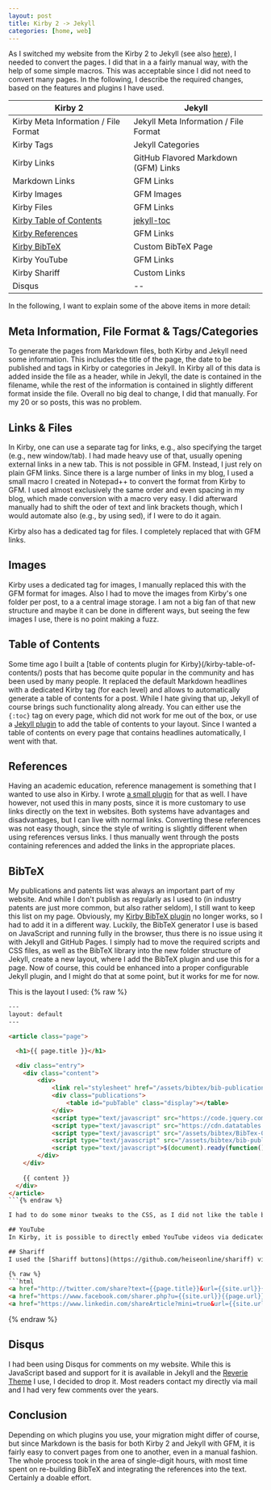 ```yaml
---
layout: post
title: Kirby 2 -> Jekyll
categories: [home, web]
---
```


As I switched my website from the Kirby 2 to Jekyll (see also [here](/new-website)), I needed to convert the pages. I did that in a a fairly manual way, with the help of some simple macros. This was acceptable since I did not need to convert many pages. In the following, I describe the required changes, based on the features and plugins I have used.


| Kirby 2 | Jekyll |
| --- | --- |
| Kirby Meta Information / File Format | Jekyll Meta Information / File Format |
| Kirby Tags | Jekyll Categories |
| Kirby Links | GitHub Flavored Markdown (GFM) Links |
| Markdown Links | GFM Links |
| Kirby Images | GFM Images |
| Kirby Files | GFM Links |
| [Kirby Table of Contents](/kirby-table-of-contents/) | [jekyll-toc](https://github.com/allejo/jekyll-toc/) |
| [Kirby References](/kirby-references/) | GFM Links |
| [Kirby BibTeX](/kirby-bibtex/) | Custom BibTeX Page |
| Kirby YouTube | GFM Links |
| Kirby Shariff | Custom Links |
| Disqus | -- |

In the following, I want to explain some of the above items in more detail:

## Meta Information, File Format & Tags/Categories
To generate the pages from Markdown files, both Kirby and Jekyll need some information. This includes the title of the page, the date to be published and tags in Kirby or categories in Jekyll. In Kirby all of this data is added inside the file as a header, while in Jekyll, the date is contained in the filename, while the rest of the information is contained in slightly different format inside the file. Overall no big deal to change, I did that manually. For my 20 or so posts, this was no problem.

## Links & Files
In Kirby, one can use a separate tag for links, e.g., also specifying the target (e.g., new window/tab). I had made heavy use of that, usually opening external links in a new tab. This is not possible in GFM. Instead, I just rely on plain GFM links. Since there is a large number of links in my blog, I used a small macro I created in Notepad++ to convert the format from Kirby to GFM. I used almost exclusively the same order and even spacing in my blog, which made conversion with a macro very easy. I did afterward manually had to shift the oder of text and link brackets though, which I would automate also (e.g., by using sed), if I were to do it again.

Kirby also has a dedicated tag for files. I completely replaced that with GFM links.

## Images
Kirby uses a dedicated tag for images, I manually replaced this with the GFM format for images. Also I had to move the images from Kirby's one folder per post, to a a central image storage. I am not a big fan of that new structure and maybe it can be done in different ways, but seeing the few images I use, there is no point making a fuzz.

## Table of Contents
Some time ago I built a [table of contents plugin for Kirby}(/kirby-table-of-contents/) posts that has become quite popular in the community and has been used by many people. It replaced the default Markdown headlines with a dedicated Kirby tag (for each level) and allows to automatically generate a table of contents for a post. While I hate giving that up, Jekyll of course brings such functionality along already. You can either use the ```{:toc}``` tag on every page, which did not work for me out of the box, or use a [Jekyll plugin](https://github.com/allejo/jekyll-toc/) to add the table of contents to your layout. Since I wanted a table of contents on every page that contains headlines automatically, I went with that.

## References
Having an academic education, reference management is something that I wanted to use also in Kirby. I wrote [a small plugin](/kirby-references/) for that as well. I have however, not used this in many posts, since it is more customary to use links directly on the text in websites. Both systems have advantages and disadvantages, but I can live with normal links. Converting these references was not easy though, since the style of writing is slightly different when using references versus links. I thus manually went through the posts containing references and added the links in the appropriate places.

## BibTeX
My publications and patents list was always an important part of my website. And while I don't publish as regularly as I used to (in industry patents are just more common, but also rather seldom), I still want to keep this list on my page. Obviously, my [Kirby BibTeX plugin](/kirby-bibtex/) no longer works, so I had to add it in a different way. Luckily, the BibTeX generator I use is based on JavaScript and running fully in the browser, thus there is no issue using it with Jekyll and GitHub Pages. I simply had to move the required scripts and CSS files, as well as the BibTeX library into the new folder structure of Jekyll, create a new layout, where I add the BibTeX plugin and use this for a page. Now of course, this could be enhanced into a proper configurable Jekyll plugin, and I might do that at some point, but it works for me for now.

This is the layout I used:
{% raw %}
```html
---
layout: default
---

<article class="page">

  <h1>{{ page.title }}</h1>

  <div class="entry">
    <div class="content">
        <div>
			<link rel="stylesheet" href="/assets/bibtex/bib-publication-list.css">
			<div class="publications">
				<table id="pubTable" class="display"></table>
			</div>
			<script type="text/javascript" src="https://code.jquery.com/jquery-2.1.4.min.js"></script>
			<script type="text/javascript" src="https://cdn.datatables.net/1.6.2/js/jquery.dataTables.min.js"></script>
			<script type="text/javascript" src="/assets/bibtex/BibTex-0.1.2.js"></script>
			<script type="text/javascript" src="/assets/bibtex/bib-publication-list.js"></script>
			<script type="text/javascript">$(document).ready(function() {bibtexify('/files/library.bib', 'pubTable');});</script>
		</div>
	</div>
	
	{{ content }}
  </div>
</article>
```{% endraw %}

I had to do some minor tweaks to the CSS, as I did not like the table borders it inherited from the Jekyll theme, but this is a matter of personal taste.

## YouTube
In Kirby, it is possible to directly embed YouTube videos via dedicated tag. While this is very neat, I decided that I will go the easy way and replace these videos with simple links to YouTube. Not quite as neat, but works.

## Shariff
I used the [Shariff buttons](https://github.com/heiseonline/shariff) via a [Kirby plugin](https://github.com/SpicyWeb-de/kirby-plugin-shariff). These buttons, developed by Heise, allow simple sharing of pages through social networks without integrating tracking cookies, etc. on my website. These are great, but I found that sharing for the most common networks is also possible with simple links. Some of those where already integrated with the theme I use, I additionally added the sharing link for LinkedIn. These are the links to use in your layout:

{% raw %}
```html
<a href="http://twitter.com/share?text={{page.title}}&url={{site.url}}{{page.url}}" target="_blank">Twitter</a>
<a href="https://www.facebook.com/sharer.php?u={{site.url}}{{page.url}}" target="_blank">Facebook</a>
<a href="https://www.linkedin.com/shareArticle?mini=true&url={{site.url}}{{page.url}}" target="_blank">LinkedIn</a>
```
{% endraw %}

## Disqus
I had been using Disqus for comments on my website. While this is JavaScript based and support for it is available in Jekyll and the [Reverie Theme](https://github.com/amitmerchant1990/reverie) I use, I decided to drop it. Most readers contact my directly via mail and I had very few comments over the years.

## Conclusion
Depending on which plugins you use, your migration might differ of course, but since Markdown is the basis for both Kirby 2 and Jekyll with GFM, it is fairly easy to convert pages from one to another, even in a manual fashion. The whole process took in the area of single-digit hours, with most time spent on re-building BibTeX and integrating the references into the text. Certainly a doable effort.